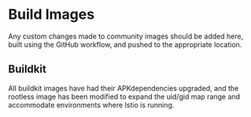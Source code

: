 # Build Images

Any custom changes made to community images should be added here, built using
the GitHub workflow, and pushed to the appropriate location.

## Buildkit

All buildkit images have had their APKdependencies upgraded, and the rootless
image has been modified to expand the uid/gid map range and accommodate
environments where Istio is running.
